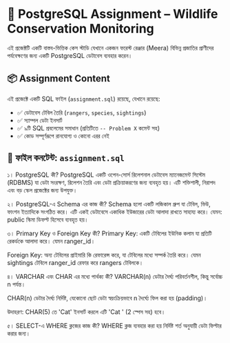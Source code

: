 # 🐆 PostgreSQL Assignment – Wildlife Conservation Monitoring

এই প্রজেক্টটি একটি বাস্তব-ভিত্তিক কেস স্টাডি যেখানে একজন ফরেস্ট রেঞ্জার (Meera) বিভিন্ন প্রজাতির প্রাণীদের পর্যবেক্ষণের জন্য একটি PostgreSQL ডেটাবেস ব্যবহার করেন।

## 📦 Assignment Content

এই প্রজেক্টে একটি SQL ফাইল (`assignment.sql`) রয়েছে, যেখানে রয়েছে:

- ✅ ডেটাবেস টেবিল তৈরি (`rangers`, `species`, `sightings`)
- ✅ স্যাম্পল ডেটা ইনসার্ট
- ✅ ৯টি SQL প্রবলেমের সমাধান (প্রতিটিতে `-- Problem X` কমেন্ট সহ)
- ✅ কোড সম্পূর্ণরূপে রানযোগ্য ও কোনো এরর নেই

## 📂 ফাইল কনটেন্ট: `assignment.sql`

১। PostgreSQL কী?
PostgreSQL একটি ওপেন-সোর্স রিলেশনাল ডেটাবেস ম্যানেজমেন্ট সিস্টেম (RDBMS) যা ডেটা সংরক্ষণ, রিলেশন তৈরি এবং ডেটা প্রক্রিয়াকরণের জন্য ব্যবহৃত হয়। এটি শক্তিশালী, নিরাপদ এবং বড় স্কেল প্রজেক্টের জন্য উপযুক্ত।

২। PostgreSQL-এ Schema এর কাজ কী?
Schema হলো একটি লজিকাল গ্রুপ যা টেবিল, ভিউ, ফাংশন ইত্যাদিকে সংগঠিত করে। এটি একই ডেটাবেসে একাধিক ইউজারের ডেটা আলাদা রাখতে সাহায্য করে। যেমন: public স্কিমা ডিফল্ট হিসেবে ব্যবহৃত হয়।

 ৩। Primary Key ও Foreign Key কী?
Primary Key: একটি টেবিলের ইউনিক কলাম যা প্রতিটি রেকর্ডকে আলাদা করে। যেমন ranger_id।

Foreign Key: অন্য টেবিলের প্রাইমারি কি রেফারেন্স করে, যা টেবিলের মধ্যে সম্পর্ক তৈরি করে। যেমন sightings টেবিলে ranger_id রেফার করে rangers টেবিলকে।

 ৪। VARCHAR এবং CHAR এর মধ্যে পার্থক্য কী?
VARCHAR(n) ডেটার দৈর্ঘ্য পরিবর্তনশীল, কিন্তু সর্বোচ্চ n পর্যন্ত।

CHAR(n) ডেটার দৈর্ঘ্য নির্দিষ্ট, যেকোনো ছোট ডেটা স্বয়ংক্রিয়ভাবে n দৈর্ঘ্যে ফিল করা হয় (padding)।

উদাহরণ: CHAR(5) তে 'Cat' ইনসার্ট করলে এটি 'Cat ' (2 স্পেস সহ) হবে।

 ৫। SELECT-এ WHERE ক্লজের কাজ কী?
WHERE ক্লজ ব্যবহার করা হয় নির্দিষ্ট শর্ত অনুযায়ী ডেটা ফিল্টার করার জন্য।

